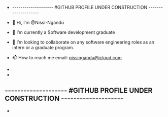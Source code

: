 - -------------------- #GITHUB PROFILE UNDER CONSTRUCTION --------------------
- 👋 Hi, I’m @Nissi-Ngandu
- 🌱 I’m currently a Software development graduate
- 💞️ I’m looking to collaborate on any software engineering roles as an intern or a graduate program. 
- 📫 How to reach me email: nissingandu@icloud.com

-
-
-------------------- #GITHUB PROFILE UNDER CONSTRUCTION --------------------
-
-

<!---
Nissi-Ngandu/Nissi-Ngandu is a ✨ special ✨ repository because its `README.md` (this file) appears on your GitHub profile.
You can click the Preview link to take a look at your changes.
--->
